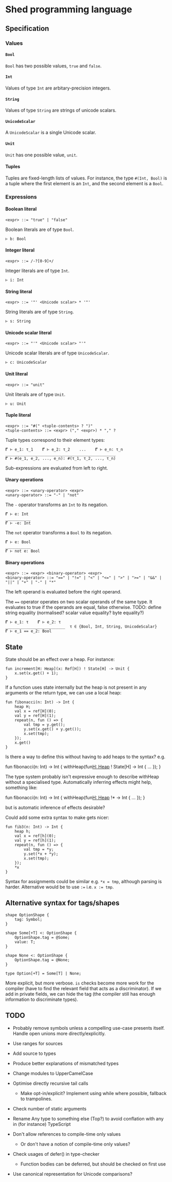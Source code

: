 # Shed programming language

## Specification

### Values

#### `Bool`

`Bool` has two possible values, `true` and `false`.

#### `Int`

Values of type `Int` are arbitary-precision integers.

#### `String`

Values of type `String` are strings of unicode scalars.

#### `UnicodeScalar`

A `UnicodeScalar` is a single Unicode scalar.

#### `Unit`

`Unit` has one possible value, `unit`.

#### Tuples

Tuples are fixed-length lists of values.
For instance, the type `#(Int, Bool)` is a tuple where the first element is an `Int`, and the second element is a `Bool`.

### Expressions

#### Boolean literal

    <expr> ::= "true" | "false"

Boolean literals are of type `Bool`.

    ⊢ b: Bool

#### Integer literal

    <expr> ::= /-?[0-9]+/

Integer literals are of type `Int`.

    ⊢ i: Int

#### String literal

    <expr> ::= '"' <Unicode scalar> * '"'

String literals are of type `String`.

    ⊢ s: String

#### Unicode scalar literal

    <expr> ::= "'" <Unicode scalar> "'"

Unicode scalar literals are of type `UnicodeScalar`.

    ⊢ c: UnicodeScalar

#### Unit literal

    <expr> ::= "unit"

Unit literals are of type `Unit`.

    ⊢ u: Unit

#### Tuple literal

    <expr> ::= "#(" <tuple-contents> ? ")"
    <tuple-contents> ::= <expr> ("," <expr>) * "," ?

Tuple types correspond to their element types:

    𝚪 ⊢ e_1: τ_1    𝚪 ⊢ e_2: τ_2    ...    𝚪 ⊢ e_n: τ_n
    ________________________________________________
    𝚪 ⊢ #(e_1, e_2, ..., e_n): #(τ_1, τ_2, ..., τ_n)

Sub-expressions are evaluated from left to right.

#### Unary operations

    <expr> ::= <unary-operator> <expr>
    <unary-operator> ::= "-" | "not"

The `-` operator transforms an `Int` to its negation.

    𝚪 ⊢ e: Int
    ___________
    𝚪 ⊢ -e: Int

The `not` operator transforms a `Bool` to its negation.

    𝚪 ⊢ e: Bool
    ___________
    𝚪 ⊢ not e: Bool

#### Binary operations

    <expr> ::= <expr> <binary-operator> <expr>
    <binary-operator> ::= "==" | "!=" | "<" | "<=" | ">" | ">=" | "&&" | "||" | "+" | "-" | "*"

The left operand is evaluated before the right operand.

The `==` operator operates on two scalar operands of the same type.
It evaluates to true if the operands are equal, false otherwise.
TODO: define string equality (normalised? scalar value equality? byte equality?)

    𝚪 ⊢ e_1: τ    𝚪 ⊢ e_2: τ
    __________________________  τ ∈ {Bool, Int, String, UnicodeScalar}
    𝚪 ⊢ e_1 == e_2: Bool

## State

State should be an effect over a heap.
For instance:

```
fun increment[H: Heap](x: Ref[H]) ! State[H] -> Unit {
    x.set(x.get() + 1);
}
```

If a function uses state internally but the heap is not present in any arguments or the return type,
we can use a local heap:

```
fun fibonacci(n: Int) -> Int {
    heap H;
    val x = ref[H](0);
    val y = ref[H](1);
    repeat(n, fun () => {
        val tmp = y.get();
        y.set(x.get() + y.get());
        x.set(tmp);
    });
    x.get()
}
```

Is there a way to define this without having to add heaps to the syntax? e.g.

fun fibonacci(n: Int) -> Int {
    withHeap(fun[H: Heap]() ! State[H] -> Int {
        ...
    });
}

The type system probably isn't expressive enough to describe withHeap without a specialised type.
Automatically inferring effects might help, something like:

fun fibonacci(n: Int) -> Int {
    withHeap(fun[H: Heap]() !* -> Int {
        ...
    });
}

but is automatic inference of effects desirable?

Could add some extra syntax to make gets nicer:

```
fun fib3(n: Int) -> Int {
    heap h;
    val x = ref[h](0);
    val y = ref[h](1);
    repeat(n, fun () => {
        val tmp = *y;
        y.set(*x + *y);
        x.set(tmp);
    });
    *x
}
```

Syntax for assignments could be similar e.g. `*x = tmp`,
although parsing is harder.
Alternative would be to use `:=` i.e. `x := tmp`.

## Alternative syntax for tags/shapes

```
shape OptionShape {
    tag: Symbol;
}

shape Some[+T] <: OptionShape {
    OptionShape.tag = @Some;
    value: T;
}

shape None <: OptionShape {
    OptionShape.tag = @None;
}

type Option[+T] = Some[T] | None;
```

More explicit, but more verbose.
`is` checks become more work for the compiler (have to find the relevant field that acts as a discriminator).
If we add in private fields, we can hide the tag (the compiler still has enough information to discriminate types).

## TODO

* Probably remove symbols unless a compelling use-case presents itself.
  Handle open unions more directly/explicitly.

* Use ranges for sources

* Add source to types

* Produce better explanations of mismatched types

* Change modules to UpperCamelCase

* Optimise directly recursive tail calls
  * Make opt-in/explicit? Implement using while where possible, fallback to trampolines.

* Check number of static arguments

* Rename Any type to something else (Top?) to avoid conflation with any in (for instance) TypeScript

* Don't allow references to compile-time only values
  * Or don't have a notion of compile-time only values?

* Check usages of defer() in type-checker
  * Function bodies can be deferred, but should be checked on first use

* Use canonical representation for Unicode comparisons?
